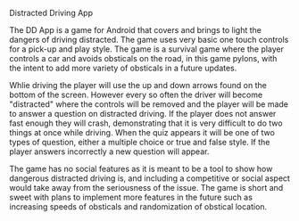 Distracted Driving App

The DD App is a game for Android that covers and brings to light the dangers of driving distracted. The game uses very basic one touch controls for a pick-up and play style. The game is a survival game where the player controls a car and avoids obsticals on the road, in this game pylons, with the intent to add more variety of obsticals in a future updates. 

Whlie driving the player will use the up and down arrows found on the bottom of the screen. However every so often the driver will become "distracted" where the controls will be removed and the player will be made to answer a question on distracted driving. If the player does not answer fast enough they will crash, demonstrating that it is very difficult to do two things at once while driving. When the quiz appears it will be one of two types of question, either a multiple choice or true and false style. If the player answers incorrectly a new question will appear. 

The game has no social features as it is meant to be a tool to show how dangerous distracted driving is, and including a competitive or social aspect would take away from the seriousness of the issue. The game is short and sweet with plans to implement more features in the future such as increasing speeds of obsticals and randomization of obstical location. 

